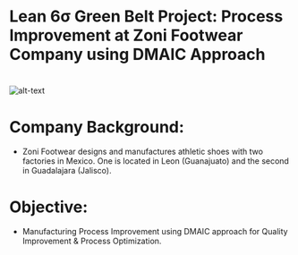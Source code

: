 # Lean 6σ Green Belt Project: Process Improvement at Zoni Footwear Company using DMAIC Approach

#
![alt-text](fcst1.gif)

# Company Background:
- Zoni Footwear designs and manufactures athletic shoes with two factories in Mexico. One is located in
Leon (Guanajuato) and the second in Guadalajara (Jalisco).

# Objective:
- Manufacturing Process Improvement using DMAIC approach for Quality Improvement & Process Optimization.
